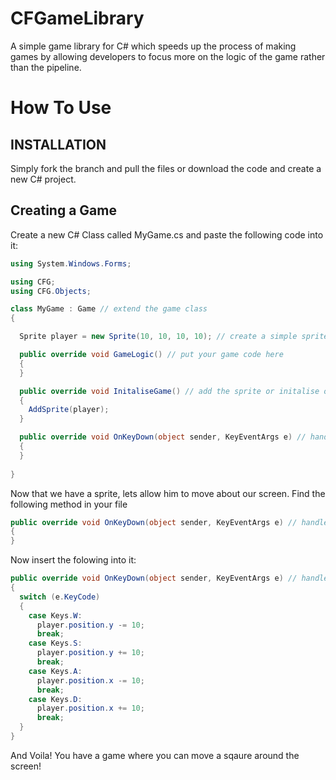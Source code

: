 # CFGameLibrary
A simple game library for C# which speeds up the process of making games by allowing developers to focus more on the logic of the game rather than the pipeline.

# How To Use
## INSTALLATION
Simply fork the branch and pull the files or download the code and create a new C# project.

## Creating a Game
Create a new C# Class called MyGame.cs and paste the following code into it:
```cs
using System.Windows.Forms;

using CFG;
using CFG.Objects;

class MyGame : Game // extend the game class
{

  Sprite player = new Sprite(10, 10, 10, 10); // create a simple sprite to act as the player

  public override void GameLogic() // put your game code here
  {
  }

  public override void InitaliseGame() // add the sprite or initalise other game resources
  {
    AddSprite(player);
  }

  public override void OnKeyDown(object sender, KeyEventArgs e) // handle key presses
  {
  }
  
}

```

Now that we have a sprite, lets allow him to move about our screen.
Find the following method in your file
```cs
public override void OnKeyDown(object sender, KeyEventArgs e) // handle key presses
{
}
```

Now insert the folowing into it:
```cs
public override void OnKeyDown(object sender, KeyEventArgs e) // handle key presses
{
  switch (e.KeyCode)
  {
    case Keys.W:
      player.position.y -= 10;
      break;
    case Keys.S:
      player.position.y += 10;
      break;
    case Keys.A:
      player.position.x -= 10;
      break;
    case Keys.D:
      player.position.x += 10;
      break;
  }
}
```

And Voila! You have a game where you can move a sqaure around the screen!
